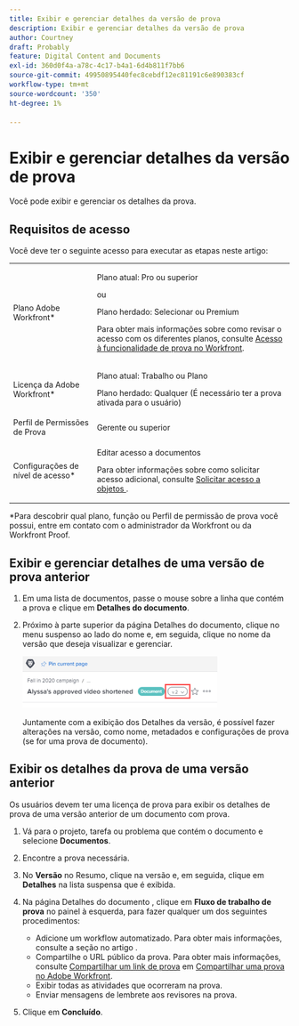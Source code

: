 ```yaml
---
title: Exibir e gerenciar detalhes da versão de prova
description: Exibir e gerenciar detalhes da versão de prova
author: Courtney
draft: Probably
feature: Digital Content and Documents
exl-id: 360d0f4a-a78c-4c17-b4a1-6d4b811f7bb6
source-git-commit: 49950895440fec8cebdf12ec81191c6e890383cf
workflow-type: tm+mt
source-wordcount: '350'
ht-degree: 1%

---
```


# Exibir e gerenciar detalhes da versão de prova

Você pode exibir e gerenciar os detalhes da prova.

## Requisitos de acesso

Você deve ter o seguinte acesso para executar as etapas neste artigo:

<table style="table-layout:auto"> 
 <col> 
 <col> 
 <tbody> 
  <tr> 
   <td role="rowheader">Plano Adobe Workfront*</td> 
   <td> <p>Plano atual: Pro ou superior</p> <p>ou</p> <p>Plano herdado: Selecionar ou Premium</p> <p>Para obter mais informações sobre como revisar o acesso com os diferentes planos, consulte <a href="/help/quicksilver/administration-and-setup/manage-workfront/configure-proofing/access-to-proofing-functionality.md" class="MCXref xref">Acesso à funcionalidade de prova no Workfront</a>.</p> </td> 
  </tr> 
  <tr> 
   <td role="rowheader">Licença da Adobe Workfront*</td> 
   <td> <p>Plano atual: Trabalho ou Plano</p> <p>Plano herdado: Qualquer (É necessário ter a prova ativada para o usuário)</p> </td> 
  </tr> 
  <tr> 
   <td role="rowheader">Perfil de Permissões de Prova </td> 
   <td>Gerente ou superior</td> 
  </tr> 
  <tr> 
   <td role="rowheader">Configurações de nível de acesso*</td> 
   <td> <p>Editar acesso a documentos</p> <p>Para obter informações sobre como solicitar acesso adicional, consulte <a href="../../../../workfront-basics/grant-and-request-access-to-objects/request-access.md" class="MCXref xref">Solicitar acesso a objetos </a>.</p> </td> 
  </tr> 
 </tbody> 
</table>

&#42;Para descobrir qual plano, função ou Perfil de permissão de prova você possui, entre em contato com o administrador da Workfront ou da Workfront Proof.

## Exibir e gerenciar detalhes de uma versão de prova anterior

1. Em uma lista de documentos, passe o mouse sobre a linha que contém a prova e clique em **Detalhes do documento**.
1. Próximo à parte superior da página Detalhes do documento, clique no menu suspenso ao lado do nome e, em seguida, clique no nome da versão que deseja visualizar e gerenciar.

   ![](assets/version-drop-dn-doc-dtls-nwe-350x93.png)

   Juntamente com a exibição dos Detalhes da versão, é possível fazer alterações na versão, como nome, metadados e configurações de prova (se for uma prova de documento).

## Exibir os detalhes da prova de uma versão anterior

Os usuários devem ter uma licença de prova para exibir os detalhes de prova de uma versão anterior de um documento com prova.

1. Vá para o projeto, tarefa ou problema que contém o documento e selecione **Documentos**.
1. Encontre a prova necessária.
1. No **Versão** no Resumo, clique na versão e, em seguida, clique em **Detalhes** na lista suspensa que é exibida.

1. Na página Detalhes do documento , clique em **Fluxo de trabalho de prova** no painel à esquerda, para fazer qualquer um dos seguintes procedimentos:

   * Adicione um workflow automatizado. Para obter mais informações, consulte a seção no artigo .
   * Compartilhe o URL público da prova. Para obter mais informações, consulte [Compartilhar um link de prova](../../../../review-and-approve-work/proofing/managing-proofs-within-workfront/share-a-proof-in-workfront.md#share) em [Compartilhar uma prova no Adobe Workfront](../../../../review-and-approve-work/proofing/managing-proofs-within-workfront/share-a-proof-in-workfront.md).
   * Exibir todas as atividades que ocorreram na prova.
   * Enviar mensagens de lembrete aos revisores na prova.

1. Clique em **Concluído**.
